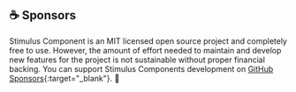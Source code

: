 ## ☕️ Sponsors

Stimulus Component is an MIT licensed open source project and completely free to use. However, the amount of effort needed to maintain and develop new features for the project is not sustainable without proper financial backing. You can support Stimulus Components development on [GitHub Sponsors](https://github.com/sponsors/stimulus-components){:target="_blank"}. 🙏
